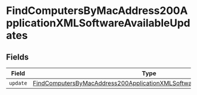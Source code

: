 # FindComputersByMacAddress200ApplicationXMLSoftwareAvailableUpdates


## Fields

| Field                                                                                                                                                                           | Type                                                                                                                                                                            | Required                                                                                                                                                                        | Description                                                                                                                                                                     |
| ------------------------------------------------------------------------------------------------------------------------------------------------------------------------------- | ------------------------------------------------------------------------------------------------------------------------------------------------------------------------------- | ------------------------------------------------------------------------------------------------------------------------------------------------------------------------------- | ------------------------------------------------------------------------------------------------------------------------------------------------------------------------------- |
| `update`                                                                                                                                                                        | [FindComputersByMacAddress200ApplicationXMLSoftwareAvailableUpdatesUpdate](../../models/operations/findcomputersbymacaddress200applicationxmlsoftwareavailableupdatesupdate.md) | :heavy_minus_sign:                                                                                                                                                              | N/A                                                                                                                                                                             |